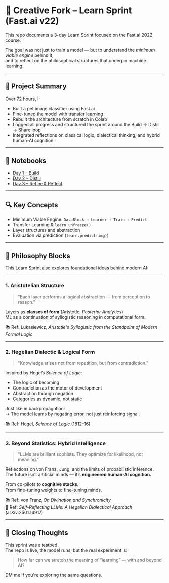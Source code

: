 # 🧠 Creative Fork – Learn Sprint (Fast.ai v22)

This repo documents a 3-day Learn Sprint focused on the Fast.ai 2022 course.

The goal was not just to train a model — but to understand the *minimum viable engine* behind it,  
and to reflect on the philosophical structures that underpin machine learning.

---

## 🏁 Project Summary

Over 72 hours, I:

- Built a pet image classifier using Fast.ai
- Fine-tuned the model with transfer learning
- Rebuilt the architecture from scratch in Colab
- Logged all progress and structured the sprint around the Build → Distill → Share loop
- Integrated reflections on classical logic, dialectical thinking, and hybrid human-AI cognition

---

## 📁 Notebooks

- [Day 1 – Build](link-to-day1-notebook)
- [Day 2 – Distill](link-to-day2-notebook)
- [Day 3 – Refine & Reflect](link-to-day3-notebook)

---

## 🔍 Key Concepts

- Minimum Viable Engine: `DataBlock → Learner → Train → Predict`
- Transfer Learning & `learn.unfreeze()`
- Layer structures and abstraction
- Evaluation via prediction (`learn.predict(img)`)

---

## 🧠 Philosophy Blocks

This Learn Sprint also explores foundational ideas behind modern AI:

---

### 1. Aristotelian Structure

> "Each layer performs a logical abstraction — from perception to reason."

Layers as **classes of form** (Aristotle, *Posterior Analytics*)  
ML as a continuation of syllogistic reasoning in computational form.

📚 Ref: Lukasiewicz, *Aristotle's Syllogistic from the Standpoint of Modern Formal Logic*

---

### 2. Hegelian Dialectic & Logical Form

> "Knowledge arises not from repetition, but from contradiction."

Inspired by Hegel’s *Science of Logic*:

- The logic of becoming  
- Contradiction as the motor of development  
- Abstraction through negation  
- Categories as dynamic, not static

Just like in backpropagation:  
→ The model learns by negating error, not just reinforcing signal.

📚 Ref: Hegel, *Science of Logic* (1812–16)

---

### 3. Beyond Statistics: Hybrid Intelligence

> "LLMs are brilliant sophists. They optimize for likelihood, not meaning."

Reflections on von Franz, Jung, and the limits of probabilistic inference.  
The future isn’t artificial minds — it’s **engineered human-AI cognition.**

From co-pilots to **cognitive stacks**.  
From fine-tuning weights to fine-tuning minds.

📚 Ref: von Franz, *On Divination and Synchronicity*  
📄 Ref: *Self-Reflecting LLMs: A Hegelian Dialectical Approach* (arXiv:2501.14917)

---

## 🚀 Closing Thoughts

This sprint was a testbed.  
The repo is live, the model runs, but the real experiment is:

> How far can we stretch the meaning of “learning” — with and beyond AI?

DM me if you're exploring the same questions.
